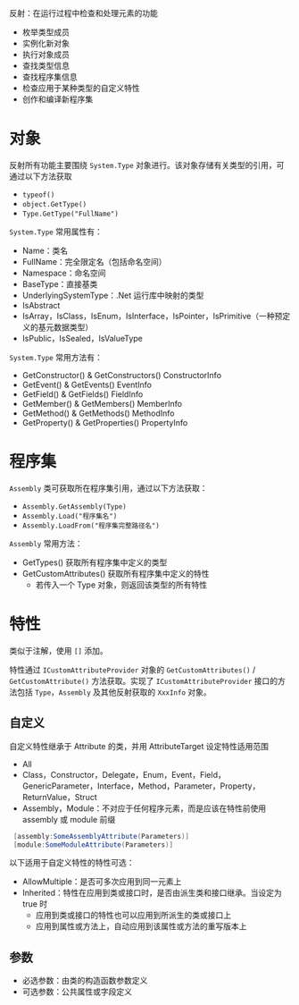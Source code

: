 反射：在运行过程中检查和处理元素的功能
- 枚举类型成员
- 实例化新对象
- 执行对象成员
- 查找类型信息
- 查找程序集信息
- 检查应用于某种类型的自定义特性
- 创作和编译新程序集

# 对象

反射所有功能主要围绕 `System.Type` 对象进行。该对象存储有关类型的引用，可通过以下方法获取
- `typeof()`
- `object.GetType()`
- `Type.GetType("FullName")`

`System.Type` 常用属性有：
- Name：类名
- FullName：完全限定名（包括命名空间）
- Namespace：命名空间
- BaseType：直接基类
- UnderlyingSystemType：.Net 运行库中映射的类型
- IsAbstract
- IsArray，IsClass，IsEnum，IsInterface，IsPointer，IsPrimitive（一种预定义的基元数据类型）
- IsPublic，IsSealed，IsValueType

`System.Type` 常用方法有：
- GetConstructor() & GetConstructors()    ConstructorInfo
- GetEvent() & GetEvents()                            EventInfo
- GetField() & GetFields()                               FieldInfo
- GetMember() & GetMembers()                 MemberInfo
- GetMethod() & GetMethods()                   MethodInfo
- GetProperty() & GetProperties()               PropertyInfo

# 程序集

`Assembly` 类可获取所在程序集引用，通过以下方法获取：
- `Assembly.GetAssembly(Type)`
- `Assembly.Load("程序集名")`
- `Assembly.LoadFrom("程序集完整路径名")`

`Assembly` 常用方法：
- GetTypes()                获取所有程序集中定义的类型
- GetCustomAttributes()       获取所有程序集中定义的特性
   - 若传入一个 Type 对象，则返回该类型的所有特性

# 特性

类似于注解，使用 `[]` 添加。

特性通过 `ICustomAttributeProvider` 对象的 `GetCustomAttributes()` / `GetCustomAttribute()` 方法获取。实现了 `ICustomAttributeProvider` 接口的方法包括 `Type`，`Assembly` 及其他反射获取的 `XxxInfo` 对象。
## 自定义

自定义特性继承于 Attribute 的类，并用 AttributeTarget 设定特性适用范围 
- All
- Class，Constructor，Delegate，Enum，Event，Field，GenericParameter，Interface，Method，Parameter，Property，ReturnValue，Struct
- Assembly，Module：不对应于任何程序元素，而是应该在特性前使用 assembly 或 module 前缀
```c#
 [assembly:SomeAssemblyAttribute(Parameters)]
 [module:SomeModuleAttribute(Parameters)]
```

以下适用于自定义特性的特性可选：
- AllowMultiple：是否可多次应用到同一元素上
- Inherited：特性在应用到类或接口时，是否由派生类和接口继承。当设定为 true 时
	- 应用到类或接口的特性也可以应用到所派生的类或接口上
	- 应用到属性或方法上，自动应用到该属性或方法的重写版本上
## 参数

- 必选参数：由类的构造函数参数定义
- 可选参数：公共属性或字段定义